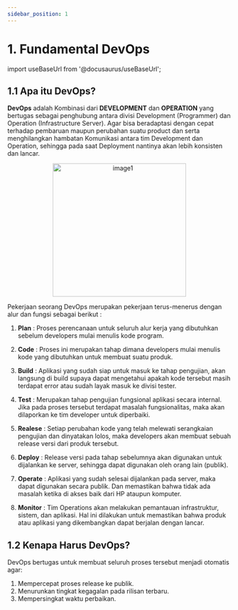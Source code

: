 ```yaml
---
sidebar_position: 1
---
```


# 1. Fundamental DevOps  
import useBaseUrl from '@docusaurus/useBaseUrl';

## 1.1 Apa itu DevOps?
**DevOps** adalah Kombinasi dari **DEVELOPMENT** dan **OPERATION** yang bertugas sebagai penghubung antara divisi Development (Programmer) dan Operation (Infrastructure Server). Agar bisa beradaptasi dengan cepat terhadap pembaruan maupun perubahan suatu product dan serta menghilangkan hambatan Komunikasi antara tim Development dan Operation, sehingga pada saat Deployment nantinya akan lebih konsisten dan lancar.

<center>
<img alt="image1" src={useBaseUrl('img/docs/image-1.png')} height="300px"/>
</center>

Pekerjaan seorang DevOps merupakan pekerjaan terus-menerus dengan alur dan fungsi sebagai berikut :

1. **Plan** : Proses perencanaan untuk seluruh alur kerja yang dibutuhkan sebelum developers mulai menulis kode program.

2. **Code** : Proses ini merupakan tahap dimana developers mulai menulis kode yang dibutuhkan untuk membuat suatu produk.

3. **Build** : Aplikasi yang sudah siap untuk masuk ke tahap pengujian, akan langsung di build supaya dapat mengetahui apakah kode tersebut masih terdapat error atau sudah layak masuk ke divisi tester.

4. **Test** : Merupakan tahap pengujian fungsional aplikasi secara internal. Jika pada proses tersebut terdapat masalah fungsionalitas, maka akan dilaporkan ke tim developer untuk diperbaiki.

5. **Realese** : Setiap perubahan kode yang telah melewati serangkaian pengujian dan dinyatakan lolos, maka developers akan membuat sebuah release versi dari produk tersebut.

6. **Deploy** : Release versi pada tahap sebelumnya akan digunakan untuk dijalankan ke server, sehingga dapat digunakan oleh orang lain (publik).

7. **Operate** : Aplikasi yang sudah selesai dijalankan pada server, maka dapat digunakan secara publik. Dan memastikan bahwa tidak ada masalah ketika di akses baik dari HP ataupun komputer.

8. **Monitor** : Tim Operations akan melakukan pemantauan infrastruktur, sistem, dan aplikasi. Hal ini dilakukan untuk memastikan bahwa produk atau aplikasi yang dikembangkan dapat berjalan dengan lancar.

## 1.2 Kenapa Harus DevOps?

DevOps bertugas untuk membuat seluruh proses tersebut menjadi otomatis agar:

1. Mempercepat proses release ke publik. 
2. Menurunkan tingkat kegagalan pada rilisan terbaru. 
3. Mempersingkat waktu perbaikan. 
